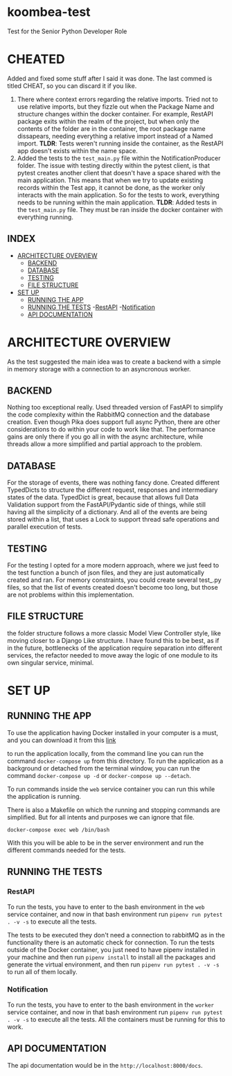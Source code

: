 # koombea-test
Test for the Senior Python Developer Role

# CHEATED
Added and fixed some stuff after I said it was done. The last commed is titled
CHEAT, so you can discard it if you like.

1. There where context errors regarding the relative imports. Tried not to use
   relative imports, but they fizzle out when the Package Name and structure
   changes within the docker container. For example, RestAPI package exits
   within the realm of the project, but when only the contents of the folder
   are in the container, the root package name dissapears, needing everything
   a relative import instead of a Named import. **TLDR**: Tests weren't running
   inside the container, as the RestAPI app doesn't exists within the name
   space.
2. Added the tests to the `test_main.py` file within the NotificationProducer
   folder. The issue with testing directly within the pytest client, is that
   pytest creates another client that doesn't have a space shared with the main
   application. This means that when we try to update existing records within
   the Test app, it cannot be done, as the worker only interacts with the main
   application. So for the tests to work, everything needs to be running within
   the main application. **TLDR**: Added tests in the `test_main.py` file. They
   must be ran inside the docker container with everything running.

## INDEX

- [ARCHITECTURE OVERVIEW](#architecture-overview)
  - [BACKEND](#backend)
  - [DATABASE](#database)
  - [TESTING](#testing)
  - [FILE STRUCTURE](#file-structure)
- [SET UP](#set-up)
  - [RUNNING THE APP](#running-the-app)
  - [RUNNING THE TESTS](#running-the-tests)
    -[RestAPI](#restapi)
    -[Notification](#notification)
  - [API DOCUMENTATION](#api-documentation)

# ARCHITECTURE OVERVIEW
As the test suggested the main idea was to create a backend with a simple in
memory storage with a connection to an asyncronous worker.

## BACKEND
Nothing too exceptional really. Used threaded version of FastAPI to simplify
the code complexity within the RabbitMQ connection and the database creation.
Even though Pika does support full async Python, there are other considerations
to do within your code to work like that. The performance gains are only there
if you go all in with the async architecture, while threads allow a more
simplified and partial approach to the problem.

## DATABASE
For the storage of events, there was nothing fancy done. Created different
TypedDicts to structure the different request, responses and intermediary
states of the data. TypedDict is great, because that allows full Data
Validation support from the FastAPI/Pydantic side of things, while still having
all the simplicity of a dictionary. And all of the events are being stored
within a list, that uses a Lock to support thread safe operations and parallel
execution of tests.

## TESTING
For the testing I opted for a more modern approach, where we just feed to the
test function a bunch of json files, and they are just automatically created
and ran. For memory constraints, you could create several test_<abc>.py files,
so that the list of events created doesn't become too long, but those are not
problems within this implementation.

## FILE STRUCTURE
the folder structure follows a more classic Model View Controller style, like
moving closer to a Django Like structure. I have found this to be best, as if
in the future, bottlenecks of the application require separation into different
services, the refactor needed to move away the logic of one module to its own
singular service, minimal.

# SET UP

## RUNNING THE APP

To use the application having Docker installed in your computer is a must, and
you can download it from this [link][1]

to run the application locally, from the command line you can run the command
`docker-compose up` from this directory. To run the application as a background
or detached from the terminal window, you can run the command
`docker-compose up -d` or `docker-compose up --detach`.

To run commands inside the `web` service container you can run this while the
application is running.

There is also a Makefile on which the running and stopping commands are
simplified. But for all intents and purposes we can ignore that file.

`docker-compose exec web /bin/bash`

With this you will be able to be in the server environment and run the
different commands needed for the tests.

## RUNNING THE TESTS

### RestAPI
To run the tests, you have to enter to the bash environment in the `web`
service container, and now in that bash environment run `pipenv run pytest . -v
-s` to execute all the tests.

The tests to be executed they don't need a connection to rabbitMQ as in the
functionality there is an automatic check for connection. To run the tests
outside of the Docker container, you just need to have pipenv installed in
your machine and then run `pipenv install` to install all the packages and
generate the virtual environment, and then run `pipenv run pytest . -v -s` to
run all of them locally.

### Notification
To run the tests, you have to enter to the bash environment in the `worker`
service container, and now in that bash environment run `pipenv run pytest . -v
-s` to execute all the tests. All the containers must be running for this to
work.

## API DOCUMENTATION

The api documentation would be in the `http://localhost:8000/docs`.

[1]: https://www.docker.com
